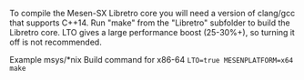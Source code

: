 To compile the Mesen-SX Libretro core you will need a version of clang/gcc that supports C++14. Run "make" from the "Libretro" subfolder to build the Libretro core. LTO gives a large performance boost (25-30%+), so turning it off is not recommended.

Example msys/*nix Build command for x86-64
`LTO=true MESENPLATFORM=x64 make`